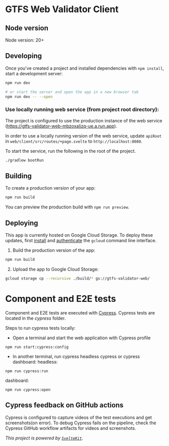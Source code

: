 # GTFS Web Validator Client

## Node version

Node version: 20+

## Developing

Once you've created a project and installed dependencies with `npm install`, start a development server:

```bash
npm run dev

# or start the server and open the app in a new browser tab
npm run dev -- --open
```
### Use locally running web service (from project root directory):

The project is configured to use the production instance of the web service (https://gtfs-validator-web-mbzoxaljzq-ue.a.run.app).

In order to use a locally running version of the web service, update `apiRoot` in `web/client/src/routes/+page.svelte` to `http://localhost:8080`.

To start the service, run the following in the root of the project.

```bash
./gradlew bootRun
```

## Building

To create a production version of your app:

```bash
npm run build
```

You can preview the production build with `npm run preview`.

## Deploying

This app is currently hosted on Google Cloud Storage. To deploy these updates, first [install](https://cloud.google.com/sdk/docs/install-sdk) and [authenticate](https://cloud.google.com/sdk/gcloud/reference/auth) the `gcloud` command line interface.

1. Build the production version of the app:

```bash
npm run build
```

2. Upload the app to Google Cloud Storage:

```bash
gcloud storage cp --recursive ./build/* gs://gtfs-validator-web/
```

# Component and E2E tests

Component and E2E tests are executed with [Cypress](https://docs.cypress.io/). Cypress tests are located in the _cypress_ folder.

Steps to run cypress tests locally:
 - Open a terminal and start the web application with Cypress profile
 ```
 npm run start:cypress:config
 ```
 - In another terminal, run cypress headless cypress or cypress dashboard:
 headless:
 ```
npm run cypress:run
 ```
dashboard:
 ```
npm run cypress:open
 ```

## Cypress feedback on GitHub actions

Cypress is configured to capture videos of the test executions and get screenshots(on error). To debug Cypress fails on the pipeline, check the Cypress GitHub workflow artifacts for videos and screenshots.

*This project is powered by [`SvelteKit`](https://kit.svelte.dev/).*
